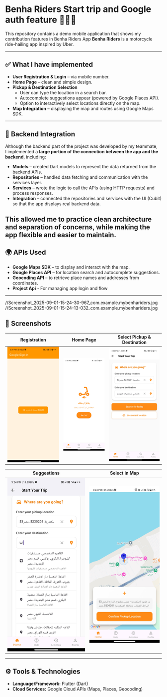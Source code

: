 # Benha Riders Start trip and Google auth feature 🚴‍♂️📍 

This repository contains a demo mobile application that shows my contribution features in Benha Riders App
**Benha Riders** is a motorcycle ride-hailing app inspired by Uber.


---

## ✅ What I have implemented

- **User Registration & Login** – via mobile number.
- **Home Page** – clean and simple design.  
- **Pickup & Destination Selection**  
  - User can type the location in a search bar.  
  - Autocomplete suggestions appear (powered by Google Places API).  
  - Option to interactively select locations directly on the map.  
- **Map Integration** – displaying the map and routes using Google Maps SDK.  

---
## 🔗 Backend Integration

Although the backend part of the project was developed by my teammate,  
I implemented a **large portion of the connection between the app and the backend**, including:

- **Models** – created Dart models to represent the data returned from the backend APIs.  
- **Repositories** – handled data fetching and communication with the services layer.  
- **Services** – wrote the logic to call the APIs (using HTTP requests) and process responses.  
- **Integration** – connected the repositories and services with the UI (Cubit) so that the app displays real backend data.  

This allowed me to practice **clean architecture** and separation of concerns, while making the app flexible and easier to maintain.
---

## 🌍 APIs Used
- **Google Maps SDK** – to display and interact with the map.  
- **Google Places API** – for location search and autocomplete suggestions.  
- **Geocoding API** – to retrieve place names and addresses from coordinates.
- **Project Api** - For managing app login and flow
[](Screenshot_2025-09-01-15-43-59-009_com.miui.gallery.jpg)
---
//Screenshot_2025-09-01-15-24-30-967_com.example.mybenhariders.jpg
//Screenshot_2025-09-01-15-24-13-032_com.example.mybenhariders.jpg
## 📱 Screenshots

<!-- Row 1 -->
| Registration | Home Page  | Select Pickup & Destination | 
|---------------|----------|-------------------------------|
| ![Registration](Screenshot_2025-09-01-15-39-38-459_com.example.mybenhariders.jpg) |  ![Home Page](Screenshot_2025-09-01-15-24-13-032_com.example.mybenhariders.jpg) |![Select Pickup & Destination](Screenshot_2025-09-01-15-24-49-161_com.example.mybenhariders.jpg) | 

<!-- Row 2 -->
|Suggestions |Select in Map |
|------------|--------------|
 | ![Suggestions](Screenshot_2025-09-01-15-24-45-299_com.example.mybenhariders.jpg) | ![Select in Map](Screenshot_2025-09-01-15-24-30-967_com.example.mybenhariders.jpg)|

---

## ⚙️ Tools & Technologies
- **Language/Framework:** Flutter (Dart)  
- **Cloud Services:** Google Cloud APIs (Maps, Places, Geocoding)  

